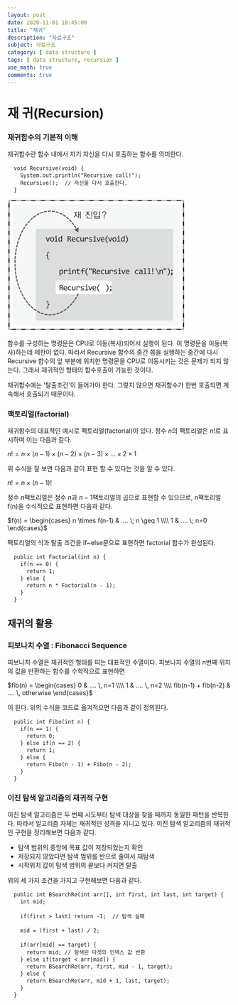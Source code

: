 ```yaml
---
layout: post
date: 2020-11-01 18:45:00
title: "재귀"
description: "자료구조"
subject: 자료구조
category: [ data structure ]
tags: [ data structure, recursion ]
use_math: true
comments: true
---
```


# 재 귀(Recursion)

### 재귀함수의 기본적 이해

재귀함수란 함수 내에서 자기 자신을 다시 호출하는 함수를 의미한다.

```
  void Recursive(void) {
    System.out.println("Recursive call!");
    Recursive();  // 자신을 다시 호출한다.
  }
```

![재귀함수의 호출 이해](/assets/img/ds/recursion.png)

함수를 구성하는 명령문은 CPU로 이동(복사)되어서 실행이 된다. 이 명령문을 이동(복사)하는데 제한이 없다. 따라서 Recursive 함수의 중간 쯤을 실행하는 중간에 다시 Recursive 함수의 앞 부분에 위치한 명령문을 CPU로 이동시키는 것은 문제가 되지 않는다. 그래서 재귀적인 형태의 함수호출이 가능한 것이다.

재귀함수에는 '탈출조건'이 들어가야 한다. 그렇지 않으면 재귀함수가 한번 호출되면 계속해서 호출되기 때문이다.

### 팩토리얼(factorial)

재귀함수의 대표적인 예시로 팩토리얼(factorial)이 있다. 정수 $n$의 팩토리얼은 $n!$로 표시하며 이는 다음과 같다.

$n! = n \times (n-1) \times (n-2) \times (n-3) \times ... \times 2 \times 1$

위 수식을 잘 보면 다음과 같이 표현 할 수 있다는 것을 알 수 있다.

$n! = n \times (n-1)!$

정수 $n$팩토리얼은 정수 $n$과 $n-1$팩토리얼의 곱으로 표현할 수 있으므로, n팩토리얼 f(n)을 수식적으로 표현하면 다음과 같다.

$f(n) = \begin{cases} n \times f(n-1) & .... \; n \geq 1 \\\\ 1 & .... \; n=0 \end{cases}$

팩토리얼의 식과 탈출 조건을 if~else문으로 표현하면 factorial 함수가 완성된다.

```
  public int Factorial(int n) {
    if(n == 0) {
      return 1;
    } else {
      return n * Factorial(n - 1);
    }
  }
```

## 재귀의 활용

### 피보나치 수열 : Fibonacci Sequence

피보나치 수열은 재귀적인 형태를 띠는 대표적인 수열이다. 피보나치 수열의 $n$번째 위치의 값을 반환하는 함수를 수학적으로 표현하면

$fib(n) = \begin{cases} 0 & .... \, n=1 \\\\ 1 & .... \, n=2 \\\\ fib(n-1) + fib(n-2) & .... \, otherwise \end{cases}$

이 된다. 위의 수식을 코드로 옮겨적으면 다음과 같이 정의된다.

```
  public int Fibo(int n) {
    if(n == 1) {
      return 0;
    } else if(n == 2) {
      return 1;
    } else {
      return Fibo(n - 1) + Fibo(n - 2);
    }
  }
```

### 이진 탐색 알고리즘의 재귀적 구현

이진 탐색 알고리즘은 두 번째 시도부터 탐색 대상을 찾을 때까지 동일한 패턴을 반복한다. 따라서 알고리즘 자체는 재귀적인 성격을 지니고 있다. 이진 탐색 알고리즘의 재귀적인 구현을 정리해보면 다음과 같다.

+ 탐색 범위의 중앙에 목표 값이 저장되었는지 확인
+ 저장되지 않았다면 탐색 범위를 반으로 줄여서 재탐색
+ 시작위치 값이 탐색 범위의 끝보다 커지면 탈출

위의 세 가지 조건을 가지고 구현해보면 다음과 같다.

```
  public int BSearchRe(int arr[], int first, int last, int target) {
    int mid;

    if(first > last) return -1;  // 탐색 실패

    mid = (first + last) / 2;

    if(arr[mid] == target) {
      return mid; // 탐색된 타겟의 인덱스 값 반환
    } else if(target < arr[mid]) {
      return BSearchRe(arr, first, mid - 1, target);
    } else {
      return BSearchRe(arr, mid + 1, last, target);
    }
  }
```
